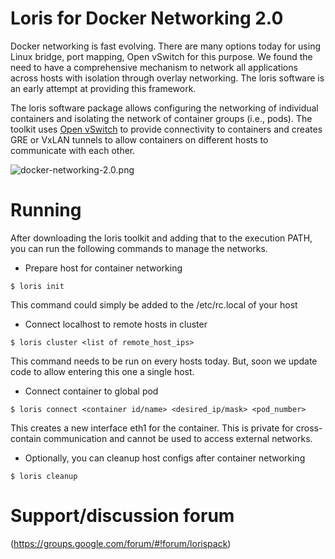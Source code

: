 Loris for Docker Networking 2.0
===============================
Docker networking is fast evolving. There are many options today for
using Linux bridge, port mapping, Open vSwitch for this purpose. We
found the need to have a comprehensive mechanism to network all
applications across hosts with isolation through overlay networking.
The loris software is an early attempt at providing this framework.

The loris software package allows configuring the networking of individual
containers and isolating the network of container groups (i.e., pods).
The toolkit uses [Open vSwitch](http://openvswitch.org) to provide
connectivity to containers and creates GRE or VxLAN tunnels to allow containers
on different hosts to communicate with each other.

![docker-networking-2.0.png](http://lorispack.io/wp-content/uploads/2014/11/docker_vxlan_networking-596x365.png)

# Running
After downloading the loris toolkit and adding that to the execution PATH,
you can run the following commands to manage the networks.

* Prepare host for container networking
```
$ loris init
```
This command could simply be added to the /etc/rc.local of your host

* Connect localhost to remote hosts in cluster
```
$ loris cluster <list of remote_host_ips>
```
This command needs to be run on every hosts today. But, soon
we update code to allow entering this one a single host.

* Connect container to global pod
```
$ loris connect <container id/name> <desired_ip/mask> <pod_number>
```
This creates a new interface eth1 for the container. This is private
for cross-contain communication and cannot be used to access external
networks.

* Optionally, you can cleanup host configs after container networking
```
$ loris cleanup
```

# Support/discussion forum
(https://groups.google.com/forum/#!forum/lorispack)
